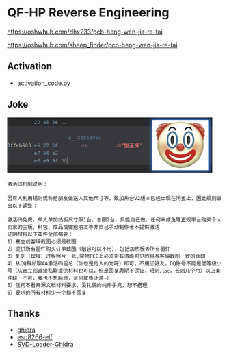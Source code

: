 # QF-HP Reverse Engineering

https://oshwhub.com/dhx233/pcb-heng-wen-jia-re-tai

https://oshwhub.com/sheep_finder/pcb-heng-wen-jia-re-tai

## Activation

- [activation_code.py](tools/activation_code.py)

## Joke

![Joke](image.png)

```
激活码机制说明：

因有人利用规则谎称给朋友做送人其他尺寸等，致加热台V2版本已经出现在闲鱼上，因此规则做出以下调整：

激活码免费，单人单加热板尺寸限1台，总限2台。只能自己做，任何从咸鱼等正规平台购买个人卖家的主板、料包、成品或做给朋友等非自己手动制作者不提供激活
证明材料以下条件全部都要：
1）嘉立创客编截图必须是截图
2）提供所有器件购买订单截图（阻容可以不用），包括加热板等所有器件
3）复刻（焊接）过程照片一张,实物PCB上必须带有清晰可见的且与客编截图一致的丝印
4）从QQ群私聊AA激活码启总（你也是他人的光呀）即可，不用加好友，QQ账号不能是低等级小号（从嘉立创直接私聊提供材料也可以，但是回复周期不保证，短则几天，长则几个月）以上条件缺一不可，我也不想麻烦，奈何咸鱼泛滥~）
5）任何不看开源文档材料要求、没礼貌的纯伸手党，恕不搭理
6）要求的所有材料少一个都不回复
```

## Thanks

- [ghidra](https://github.com/NationalSecurityAgency/ghidra)
- [esp8266-elf](https://github.com/bucienator/esp8266-elf)
- [SVD-Loader-Ghidra](https://github.com/leveldown-security/SVD-Loader-Ghidra)
